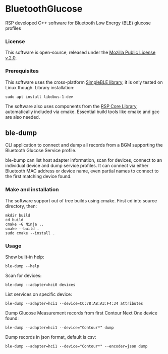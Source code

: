 # BluetoothGlucose
RSP developed C++ software for Bluetooth Low Energy (BLE) glucose profiles

### License
This software is open-source, released under the [Mozilla Public License v.2.0](https://www.mozilla.org/en-US/MPL/2.0/).

### Prerequisites
This software uses the cross-platform [SimpleBLE library](https://simpleble.readthedocs.io/en/latest/overview.html), it is only tested on Linux though.
Library installation:
```shell
sudo apt install libdbus-1-dev
```
The software also uses components from the [RSP Core Library](https://github.com/rsps/rsp-core-library), automatically included via cmake. 
Essential build tools like cmake and gcc are also needed.

## ble-dump
CLI application to connect and dump all records from a BGM supporting the Bluetooth Glucose Service profile.

ble-bump can list host adapter information, scan for devices, connect to an individual device and dump service profiles.
It can connect via either Bluetooth MAC address or device name, even partial names to connect to the first matching
device found.

### Make and installation
The software support out of tree builds using cmake.
First cd  into source directory, then: 
```shell
mkdir build
cd build
cmake -G Ninja ..
cmake --build .
sudo cmake --install .
```

### Usage
Show built-in help:
```shell
ble-dump --help
```
Scan for devices:
```shell
ble-dump --adapter=hci0 devices
```
List services on specific device:
```shell
ble-dump --adapter=hci1 --device=CC:78:AB:A3:F4:34 attributes
```
Dump Glucose Measurement records from first Contour Next One device found:
```shell
ble-dump --adapter=hci1 --device="Contour*" dump
```
Dump records in json format, default is csv:
```shell
ble-dump --adapter=hci1 --device="Contour*" --encoder=json dump
```
